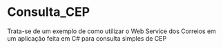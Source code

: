 # Consulta_CEP
Trata-se de um exemplo de como utilizar o Web Service dos Correios em um aplicação feita em C# para consulta simples de CEP
